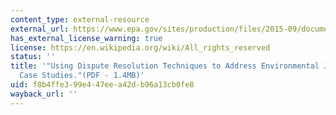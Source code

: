 ```yaml
---
content_type: external-resource
external_url: https://www.epa.gov/sites/production/files/2015-09/documents/case-study-report_adr_in_ej.pdf
has_external_license_warning: true
license: https://en.wikipedia.org/wiki/All_rights_reserved
status: ''
title: '"Using Dispute Resolution Techniques to Address Environmental Justice Concerns:
  Case Studies."(PDF - 1.4MB)'
uid: f8b4ffe3-99e4-47ee-a42d-b96a13cb0fe8
wayback_url: ''
---
```

